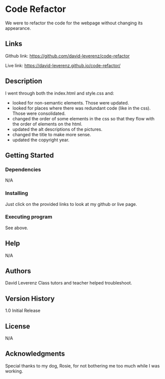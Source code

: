 # Code Refactor

We were to refactor the code for the webpage without changing its appearance.

## Links
Github link: https://github.com/david-leverenz/code-refactor

Live link: https://david-leverenz.github.io/code-refactor/

## Description

I went through both the index.html and style.css and:
- looked for non-semantic elements.  Those were updated.
- looked for places where there was redundant code (like in the css). Those were consolidated.
- changed the order of some elements in the css so that they flow with the order of elements on the html.
- updated the alt descriptions of the pictures.
- changed the title to make more sense.
- updated the copyright year.

## Getting Started

### Dependencies

N/A

### Installing

Just click on the provided links to look at my github or live page.

### Executing program

See above.

## Help

N/A

## Authors

David Leverenz
Class tutors and teacher helped troubleshoot.

## Version History

1.0  Initial Release

## License

N/A

## Acknowledgments

Special thanks to my dog, Rosie, for not bothering me too much while I was working.
